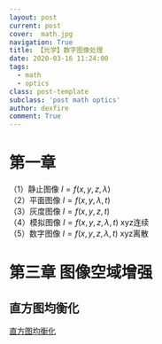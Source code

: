```yaml
---
layout: post
current: post
cover:  math.jpg
navigation: True
title: 【光学】数字图像处理
date: 2020-03-16 11:24:00
tags:
  - math
  - optics
class: post-template
subclass: 'post math optics'
author: dexfire
comment: True
---
```


# 第一章

（1）静止图像 $\displaystyle I=f(x,y,z,\lambda)$  
（2）平面图像 $\displaystyle I=f(x,y,\lambda,t)$   
（3）灰度图像 $\displaystyle I=f(x,y,z,t)$  
（4）模拟图像 $\displaystyle I=f(x,y,z,\lambda,t)$  xyz连续  
（5）数字图像 $\displaystyle I=f(x,y,z,\lambda,t)$  xyz离散

# 第三章 图像空域增强

## 直方图均衡化
[直方图均衡化](https://blog.csdn.net/schwein_van/article/details/84336633)
